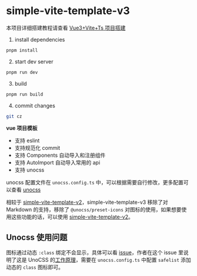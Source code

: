 # simple-vite-template-v3

本项目详细搭建教程请查看 [Vue3+Vite+Ts 项目搭建](https://webb1an.github.io/blog/article/2023/10.html)

1. install dependencies

```bash
pnpm install
```

2. start dev server

```bash
pnpm run dev
```

3. build

```bash
pnpm run build
```

4. commit changes

```bash
git cz
```



**vue 项目模板**

- 支持 eslint
- 支持规范化 commit
- 支持 Components 自动导入和注册组件
- 支持 AutoImport 自动导入常用的 api
- 支持 unocss

unocss 配置文件在 `unocss.config.ts` 中，可以根据需要自行修改，更多配置可以查看 [unocss](https://unocss.dev/guide/)


相较于 [simple-vite-template-v2](https://github.com/webB1an/simple-vite-template-v2)，simple-vite-template-v3 移除了对 Markdown 的支持，移除了 `@unocss/preset-icons` 对图标的使用，如果想要使用这些功能的话，可以使用 [simple-vite-template-v2](https://github.com/webB1an/simple-vite-template-v2)。


## Unocss 使用问题

图标通过动态 `:class` 绑定不会显示，具体可以看 [issue](https://github.com/unocss/unocss/issues/1355)，作者在这个 issue 里说明了这是 UnoCSS 的[工作原理](https://github.com/unocss/unocss#scanning)，需要在 `unocss.config.ts` 中配置 `safelist` 添加动态的 `class` 图标即可。
